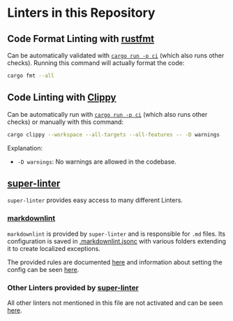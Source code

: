 # Linters in this Repository

## Code Format Linting with [rustfmt](https://github.com/rust-lang/rustfmt)

Can be automatically validated with [`cargo run -p ci`](../tools/ci) (which also runs other checks). Running this command will actually format the code:

```bash
cargo fmt --all
```

## Code Linting with [Clippy](https://github.com/rust-lang/rust-clippy)

Can be automatically run with [`cargo run -p ci`](../tools/ci) (which also runs other checks) or manually with this command:

```bash
cargo clippy --workspace --all-targets --all-features -- -D warnings
```

Explanation:

- `-D warnings`: No warnings are allowed in the codebase.

## [super-linter](https://github.com/super-linter/super-linter)

`super-linter` provides easy access to many different Linters.

### [markdownlint](https://github.com/DavidAnson/markdownlint)

`markdownlint` is provided by `super-linter` and is responsible for `.md` files.
Its configuration is saved in [.markdownlint.jsonc](../.markdownlint.jsonc) with various folders extending it to create localized exceptions.

The provided rules are documented [here](https://github.com/DavidAnson/markdownlint/blob/main/doc/Rules.md) and information about setting the config can be seen [here](https://github.com/DavidAnson/markdownlint#optionsconfig).

### Other Linters provided by [super-linter](https://github.com/super-linter/super-linter)

All other linters not mentioned in this file are not activated and can be seen [here](https://github.com/super-linter/super-linter#supported-linters).
